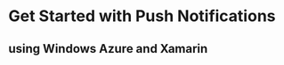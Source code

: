 Get Started with Push Notifications
=====================

using Windows Azure and Xamarin
-------------------------------
